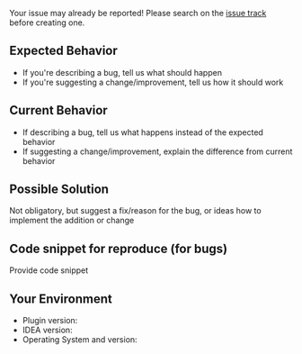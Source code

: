 Your issue may already be reported!
Please search on the [issue track](https://github.com/izhangzhihao/intellij-rainbow-brackets/issues) before creating one.

## Expected Behavior
* If you're describing a bug, tell us what should happen
* If you're suggesting a change/improvement, tell us how it should work

## Current Behavior
* If describing a bug, tell us what happens instead of the expected behavior
* If suggesting a change/improvement, explain the difference from current behavior

## Possible Solution
Not obligatory, but suggest a fix/reason for the bug, or ideas how to implement the addition or change

## Code snippet for reproduce (for bugs)
Provide code snippet

## Your Environment

* Plugin version:
* IDEA version:
* Operating System and version:
